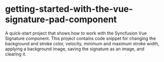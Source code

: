 # getting-started-with-the-vue-signature-pad-component
A quick-start project that shows how to work with the Syncfusion Vue Signature component. This project contains code snippet for changing the background and stroke color, velocity, minimum and maximum stroke width, applying a background image, saving the signature as an image, and clearing it.
